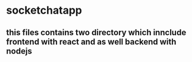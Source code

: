 # socketchatapp

## this files contains two directory which innclude frontend with react and as well backend with nodejs
